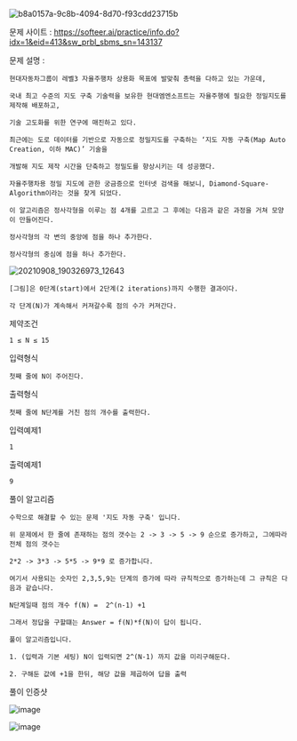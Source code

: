 ![b8a0157a-9c8b-4094-8d70-f93cdd23715b](https://user-images.githubusercontent.com/57944215/216769487-118d6fea-d7b7-4608-ad57-c19e25d154cd.jpg)

문제 사이트 : https://softeer.ai/practice/info.do?idx=1&eid=413&sw_prbl_sbms_sn=143137

문제 설명 :

    현대자동차그룹이 레벨3 자율주행차 상용화 목표에 발맞춰 총력을 다하고 있는 가운데,

    국내 최고 수준의 지도 구축 기술력을 보유한 현대엠엔소프트는 자율주행에 필요한 정밀지도를 제작해 배포하고,

    기술 고도화를 위한 연구에 매진하고 있다.

    최근에는 도로 데이터를 기반으로 자동으로 정밀지도를 구축하는 ‘지도 자동 구축(Map Auto Creation, 이하 MAC)’ 기술을 

    개발해 지도 제작 시간을 단축하고 정밀도를 향상시키는 데 성공했다.

    자율주행차용 정밀 지도에 관한 궁금증으로 인터넷 검색을 해보니, Diamond-Square-Algorithm이라는 것을 찾게 되었다.

    이 알고리즘은 정사각형을 이루는 점 4개를 고르고 그 후에는 다음과 같은 과정을 거쳐 모양이 만들어진다.

    정사각형의 각 변의 중앙에 점을 하나 추가한다.

    정사각형의 중심에 점을 하나 추가한다.

![20210908_190326973_12643](https://user-images.githubusercontent.com/57944215/216769507-a71d156a-5821-4777-8ad0-a6aa21f066ac.jpg)

    [그림]은 0단계(start)에서 2단계(2 iterations)까지 수행한 결과이다. 

    각 단계(N)가 계속해서 커져갈수록 점의 수가 커져간다.

제약조건

    1 ≤ N ≤ 15

입력형식

    첫째 줄에 N이 주어진다.

출력형식

    첫째 줄에 N단계를 거친 점의 개수를 출력한다.

입력예제1

    1

출력예제1

    9   
    
풀이 알고리즘 

    수학으로 해결할 수 있는 문제 '지도 자동 구축' 입니다.
    
    위 문제에서 한 줄에 존재하는 점의 갯수는 2 -> 3 -> 5 -> 9 순으로 증가하고, 그에따라 전체 점의 갯수는
    
    2*2 -> 3*3 -> 5*5 -> 9*9 로 증가합니다.
    
    여기서 사용되는 숫자인 2,3,5,9는 단계의 증가에 따라 규칙적으로 증가하는데 그 규칙은 다음과 같습니다.
    
    N단계일때 점의 개수 f(N) =  2^(n-1) +1
    
    그래서 정답을 구할떄는 Answer = f(N)*f(N)이 답이 됩니다.
    
    풀이 알고리즘입니다.
    
    1. (입력과 기본 세팅) N이 입력되면 2^(N-1) 까지 값을 미리구해둔다.
    
    2. 구해둔 값에 +1을 한뒤, 해당 값을 제곱하여 답을 출력
    
풀이 인증샷 

![image](https://user-images.githubusercontent.com/57944215/216769716-6f70b7f0-6880-4124-8f23-4395d09d8590.png)


![image](https://user-images.githubusercontent.com/57944215/216769735-302bf397-8487-46f3-a83f-dd9316fff642.png)

    
